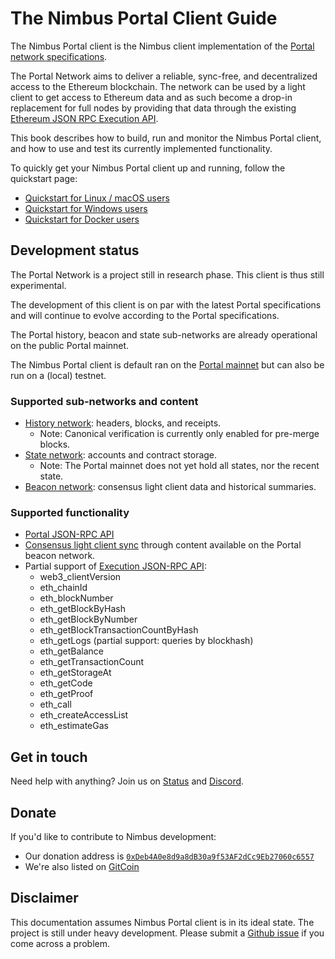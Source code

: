 # The Nimbus Portal Client Guide

The Nimbus Portal client is the Nimbus client implementation of the
[Portal network specifications](https://github.com/ethereum/portal-network-specs).

The Portal Network aims to deliver a reliable, sync-free, and decentralized
access to the Ethereum blockchain. The network can be used by a light client to
get access to Ethereum data and as such become a drop-in replacement for full
nodes by providing that data through the existing
[Ethereum JSON RPC Execution API](https://github.com/ethereum/execution-apis).

This book describes how to build, run and monitor the Nimbus Portal client, and how to
use and test its currently implemented functionality.

To quickly get your Nimbus Portal client up and running, follow the quickstart page:

  - [Quickstart for Linux / macOS users](./quick-start.md)
  - [Quickstart for Windows users](./quick-start-windows.md)
  - [Quickstart for Docker users](./quick-start-docker.md)

## Development status
The Portal Network is a project still in research phase. This client is thus still experimental.

The development of this client is on par with the latest Portal specifications and will continue to evolve according to the Portal specifications.

The Portal history, beacon and state sub-networks are already operational on the public Portal mainnet.

The Nimbus Portal client is default ran on the [Portal mainnet](https://github.com/ethereum/portal-network-specs/blob/master/bootnodes.md#bootnodes-mainnet) but can also be run on a (local) testnet.

### Supported sub-networks and content

- [History network](https://github.com/ethereum/portal-network-specs/blob/e8e428c55f34893becfe936fe323608e9937956e/history/history-network.md): headers, blocks, and receipts.
    - Note: Canonical verification is currently only enabled for pre-merge blocks.
- [State network](https://github.com/ethereum/portal-network-specs/blob/e8e428c55f34893becfe936fe323608e9937956e/state/state-network.md): accounts and contract storage.
    - Note: The Portal mainnet does not yet hold all states, nor the recent state.
- [Beacon network](https://github.com/ethereum/portal-network-specs/blob/e8e428c55f34893becfe936fe323608e9937956e/beacon-chain/beacon-network.md): consensus light client data and historical summaries.

### Supported functionality

- [Portal JSON-RPC API](https://github.com/ethereum/portal-network-specs/tree/e8e428c55f34893becfe936fe323608e9937956e/jsonrpc)
- [Consensus light client sync](https://github.com/ethereum/consensus-specs/blob/a09d0c321550c5411557674a981e2b444a1178c0/specs/altair/light-client/light-client.md) through content available on the Portal beacon network.
- Partial support of [Execution JSON-RPC API](https://github.com/ethereum/execution-apis):
    - web3_clientVersion
    - eth_chainId
    - eth_blockNumber
    - eth_getBlockByHash
    - eth_getBlockByNumber
    - eth_getBlockTransactionCountByHash
    - eth_getLogs (partial support: queries by blockhash)
    - eth_getBalance
    - eth_getTransactionCount
    - eth_getStorageAt
    - eth_getCode
    - eth_getProof
    - eth_call
    - eth_createAccessList
    - eth_estimateGas

## Get in touch

Need help with anything?
Join us on [Status](https://join.status.im/nimbus-general) and [Discord](https://discord.gg/9dWwPnG).

## Donate

If you'd like to contribute to Nimbus development:

* Our donation address is [`0xDeb4A0e8d9a8dB30a9f53AF2dCc9Eb27060c6557`](https://etherscan.io/address/0xDeb4A0e8d9a8dB30a9f53AF2dCc9Eb27060c6557)
* We're also listed on [GitCoin](https://gitcoin.co/grants/137/nimbus-2)

## Disclaimer

This documentation assumes Nimbus Portal client is in its ideal state.
The project is still under heavy development.
Please submit a [Github issue](https://github.com/status-im/nimbus-eth1/issues) if you come across a problem.

